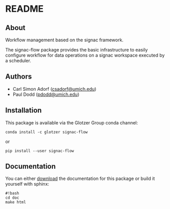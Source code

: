 # README

## About

Workflow management based on the signac framework.

The signac-flow package provides the basic infrastructure to easily configure workflow for data operations on a signac workspace executed by a scheduler.

## Authors

  * Carl Simon Adorf (csadorf@umich.edu)
  * Paul Dodd (pdodd@umich.edu)

## Installation

This package is available via the Glotzer Group conda channel:

`conda install -c glotzer signac-flow`

or 

`pip install --user signac-flow`

## Documentation

You can either [download](https://bitbucket.org/glotzer/signac-flow/downloads/signac-flow-doc.tar.gz) the documentation for this package or build it yourself with sphinx:

```
#!bash
cd doc
make html
```